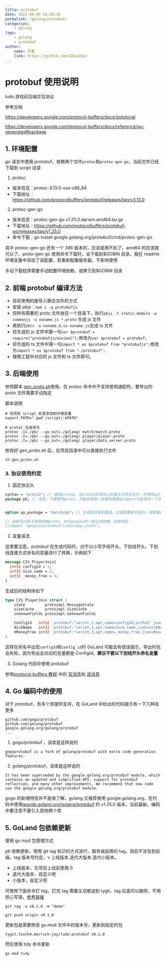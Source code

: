 ```yaml
---
title: protobuf
date: 2022-06-05 14:20:34
permalink: /golang/protobuf/
categories:
    - golang
tags:
    - golang
    - protobuf
author:
    name: 子嘉
    link: https://github.com/ShuaiGao
---
```


# protobuf 使用说明

ludo 游戏前后端交互协议

参考文档

https://developers.google.com/protocol-buffers/docs/gotutorial

https://developers.google.com/protocol-buffers/docs/reference/go-generated#package

## 1. 环境配置

go 语言中使用 protobuf，依赖两个文件`protoc`和`protoc-gen-go`，当前文件已经下载到 script 目录

1. protoc

-   版本信息：protoc-3.13.0-osx-x86_64
-   下载地址：https://github.com/protocolbuffers/protobuf/releases/tag/v3.13.0

2. protoc-gen-go

-   版本信息：protoc-gen-go.v1.25.0.darwin.amd64.tar.gz
-   下载地址：https://github.com/protocolbuffers/protobuf-go/releases/tag/v1.25.0
-   命令下载：go install google.golang.org/protobuf/cmd/protoc-gen-go

其中 protoc-gen-go 还有一个 386 版本的，应该是用不到了，amd64 的应该就可以了。proto-gen-go 使用命令下载时，会下载到$GOBIN 目录，我在 readme 环境变量中添加了该配置，若重新配置服务器，不影响使用

手动下载程序需要手动配置环境依赖，或拷贝到$GOBIN 目录

## 2. 前端 protobuf 编译方法

-   目前使用的是导入静态文件的方式
-   安装 pbjs：`npm i -g protobufjs`
-   将所有需要的 proto 文件放在一个目录下，执行`pbjs -t static-module -w commonjs -o noname.js *.proto` 生成 js 文件
-   再执行`pbts -o noname.d.ts noname.js`生成 ts 文件
-   将生成的 js 文件中第一句`var $protobuf = require("protobufjs/minimal");`修改为`var $protobuf = protobuf;`
-   将生成的 ts 文件中第一句`import * as $protobuf from "protobufjs";`修改为`import * as $protobuf from "./protobuf";`
-   替换工程中对应的 js 文件和 ts 文件即可。

## 3. 后端使用

参照脚本 [gen_proto.sh](../update_pb.sh)使用，在 protoc 命令中不支持使用通配符，要导出的 proto 文件需要手动指定

脚本说明

```shell
# 将项目 script 目录添加到环境变量
export PATH="`pwd`/script/:$PATH"

# protoc 生成命令
protoc -I=./pb/ --go_out=./golang/ match/match.proto
protoc -I=./pb/ --go_out=./golang/ player/player.proto
protoc -I=./pb/ --go_out=./golang/ player/data_server.proto
```

修改好 gen_proto.sh 后，在项目目录中可以直接执行文件

```sh
sh gen_proto.sh
```

### 3. 协议使用约定

1. 固定协议头

```protobuf
syntax = "proto3"; // 使用proto3，与proto2的语法上的最大不同点在于，不用写optional和required了
package pb; // 包名，不要使用proto，可能会导致一些重名需要在import时起另外一个名字，这里建议统一使用pb


option go_package = "match/pb"; // 生成到目录的路径，这里配置是可选的，但是删掉会有警告，建议添加上

// 这里可以导入其他依赖proto，对于google的一些公共依赖，目录待定
//import "google/protobuf/timestamp.proto";

```

2. 变量语法

这里要注意，protobuf 在生成代码时，对于以小写字母开头、下划线开头、下划线连接方式命名的变量进行了转换，示例如下

```protobuf
message C2S_PlayerJoin{
  int32 configId = 1;
  int32 nick_name = 2;
  int32 _money_free = 3;
}
```

生成后的结构体如下

```go
type C2S_PlayerJoin struct {
	state         protoimpl.MessageState
	sizeCache     protoimpl.SizeCache
	unknownFields protoimpl.UnknownFields

	ConfigId   int32 `protobuf:"varint,1,opt,name=configId,proto3" json:"configId,omitempty"`
	NickName   int32 `protobuf:"varint,2,opt,name=nick_name,json=nickName,proto3" json:"nick_name,omitempty"`
	XMoneyFree int32 `protobuf:"varint,3,opt,name=_money_free,json=MoneyFree,proto3" json:"_money_free,omitempty"`
}
```

这样在命名中出现`configId`和`config_id`时 GoLand 可能会有错误提示，导出时也会失败，因为导出会对应的变量都是 ConfigId。**建议不要以下划线开头命名变量**

3. Golang 代码中使用 protobuf

参照[protocol-buffers 教程](https://developers.google.com/protocol-buffers/docs/gotutorial) 中的 [写消息](https://developers.google.com/protocol-buffers/docs/gotutorial#writing_a_message)和 [读消息](https://developers.google.com/protocol-buffers/docs/gotutorial#reading_a_message)

## 4. Go 编码中的使用

对于 protobuf，有多个库提供支持，在 GoLand 中给出的代码提示有一下几种及更多

```
github.com/gogo/protobuf
github.com/golang/protobuf
google.golang.org/golang/protobuf
...
```

1. gogo/protobuf ，该库是这样说的

```
gogoprotobuf is a fork of golang/protobuf with extra code generation features.
```

2. golang/protobuf，该库是这样说的

```
It has been superseded by the google.golang.org/protobuf module, which contains an updated and simplified API, support for protobuf reflection, and many other improvements. We recommend that new code use the google.golang.org/protobuf module.
```

gogo 的新增特性并不是很了解，golang 又推荐使用 google.golang.org，在代码中使用[google.golang.org/golang/protobuf](https://pkg.go.dev/mod/google.golang.org/protobuf) 的 v1.25.0 版本，当前最新。编码中要注意不要引入其他两个库

## 5. GoLand 包依赖更新

使用 go mod 包管理方式

pb 依赖更新，使用 git tag 标识的方式进行，服务端自用的 tag，目前不涉及到前端。tag 版本号约定，v 上线版本.迭代大版本.迭代小版本。

-   上线版本，在项目上线前使用 0
-   迭代大版本，自定义吧
-   小版本，自定义吧

可使用下面命令打 tag，打完 tag 需要主动推送到 tygit，tag 后面可以删除，不用担心写错，[参考链接](https://git-scm.com/book/zh/v2/Git-%E5%9F%BA%E7%A1%80-%E6%89%93%E6%A0%87%E7%AD%BE)

```
git tag -a v0.1.0 -m "demo"

git push origin v0.1.0
```

更新包是需要修改 go.mod 文件中的版本号，更新到指定的包

```
tygit.touch4.me/rich-joy/ludo-protobuf v0.1.0
```

然后使用 tidy 命令更新

```
go mod tidy
```
